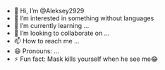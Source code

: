 - 👋 Hi, I’m @Aleksey2929
- 👀 I’m interested in something without languages
- 🌱 I’m currently learning ...
- 💞️ I’m looking to collaborate on ...
- 📫 How to reach me ...
- 😄 Pronouns: ...
- ⚡ Fun fact: Mask kills yourself when he see me😂

<!---
Aleksey2929/Aleksey2929 is a ✨ special ✨ repository because its `README.md` (this file) appears on your GitHub profile.
You can click the Preview link to take a look at your changes.
--->
